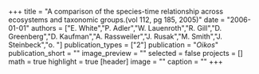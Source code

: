 +++
title = "A comparison of the species-time relationship across ecosystems and taxonomic groups.(vol 112, pg 185, 2005)"
date = "2006-01-01"
authors = ["E. White","P. Adler","W. Lauenroth","R. Gill","D. Greenberg","D. Kaufman","A. Rassweiler","J. Rusak","M. Smith","J. Steinbeck","o. "]
publication_types = ["2"]
publication = "_Oikos_"
publication_short = ""
image_preview = ""
selected = false
projects = []
math = true
highlight = true
[header]
image = ""
caption = ""
+++

